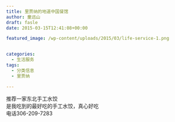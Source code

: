 ```yaml
---
title: 里贾纳的地道中国餐馆
author: 童远山
draft: fasle
date: 2015-03-15T12:41:08+00:00

featured_image: /wp-content/uploads/2015/03/life-service-1.png


categories:
  - 生活服务
tags:
  - 分类信息
  - 里贾纳

---
```

推荐一家东北手工水饺  
是我吃到的最好吃的手工水饺，真心好吃  
电话306-209-7283